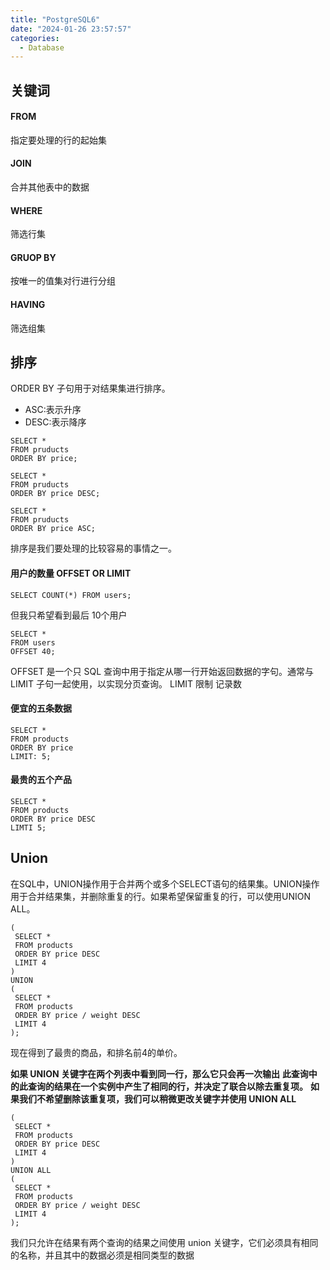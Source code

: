 ```yaml
---
title: "PostgreSQL6"
date: "2024-01-26 23:57:57"
categories:
  - Database
---
```


## 关键词

#### FROM
指定要处理的行的起始集
#### JOIN
合并其他表中的数据
#### WHERE
筛选行集
#### GRUOP BY
按唯一的值集对行进行分组
#### HAVING
筛选组集

## 排序

ORDER BY 子句用于对结果集进行排序。
- ASC:表示升序
- DESC:表示降序

```
SELECT *
FROM pruducts
ORDER BY price;
```

```
SELECT *
FROM pruducts
ORDER BY price DESC;
```

```
SELECT *
FROM pruducts
ORDER BY price ASC;
```

排序是我们要处理的比较容易的事情之一。

#### 用户的数量 OFFSET OR LIMIT

```
SELECT COUNT(*) FROM users;
```
但我只希望看到最后 10个用户

```
SELECT *
FROM users
OFFSET 40;
```
OFFSET 是一个只 SQL 查询中用于指定从哪一行开始返回数据的字句。通常与 LIMIT 子句一起使用，以实现分页查询。
LIMIT 限制  记录数 
#### 便宜的五条数据
```
SELECT *
FROM products
ORDER BY price
LIMIT: 5;
```

#### 最贵的五个产品

```
SELECT *
FROM products
ORDER BY price DESC
LIMTI 5;
```

## Union

在SQL中，UNION操作用于合并两个或多个SELECT语句的结果集。UNION操作用于合并结果集，并删除重复的行。如果希望保留重复的行，可以使用UNION ALL。

```
(
 SELECT *
 FROM products
 ORDER BY price DESC
 LIMIT 4
)
UNION
(
 SELECT *
 FROM products
 ORDER BY price / weight DESC
 LIMIT 4
);
```

现在得到了最贵的商品，和排名前4的单价。

**如果 UNION 关键字在两个列表中看到同一行，那么它只会再一次输出**
**此查询中的此查询的结果在一个实例中产生了相同的行，并决定了联合以除去重复项。**
**如果我们不希望删除该重复项，我们可以稍微更改关键字并使用 UNION ALL**


```
(
 SELECT *
 FROM products
 ORDER BY price DESC
 LIMIT 4
)
UNION ALL
(
 SELECT *
 FROM products
 ORDER BY price / weight DESC
 LIMIT 4
);
```

我们只允许在结果有两个查询的结果之间使用 union 关键字，它们必须具有相同的名称，并且其中的数据必须是相同类型的数据